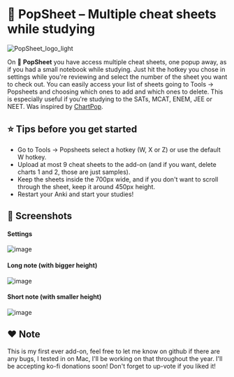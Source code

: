 # 📝 PopSheet – Multiple cheat sheets while studying 

![PopSheet_logo_light](https://github.com/user-attachments/assets/90f7dfe8-09c8-4798-99fe-157b536fe306)

On 📝 **PopSheet** you have access multiple cheat sheets, one popup away, as if you had a small notebook while studying. Just hit the hotkey you chose in settings while you're reviewing and select the number of the sheet you want to check out. You can easily access your list of sheets going to Tools -> Popsheets and choosing which ones to add and which ones to delete. This is especially useful if you're studying to the SATs, MCAT, ENEM, JEE or NEET. Was inspired by [ChartPop](https://ankiweb.net/shared/info/317566972).

## ⭐️ Tips before you get started
- Go to Tools -> Popsheets select a hotkey (W, X or Z) or use the default W hotkey.
- Upload at most 9 cheat sheets to the add-on (and if you want, delete charts 1 and 2, those are just samples).
- Keep the sheets inside the 700px wide, and if you don't want to scroll through the sheet, keep it around 450px height.
- Restart your Anki and start your studies!

## 📸 Screenshots
#### Settings

![image](https://github.com/user-attachments/assets/4e04bfa2-472a-4323-907c-bfb4d43aefc0)

#### Long note (with bigger height)

![image](https://github.com/user-attachments/assets/8544baa4-ffe3-4429-96c2-d991e0ead961)

#### Short note (with smaller height)
![image](https://github.com/user-attachments/assets/70005456-dbae-4900-b7c9-ebd3ac54c040)


## ❤️ Note 
This is my first ever add-on, feel free to let me know on github if there are any bugs, I tested in on Mac, I'll be working on that throughout the year. I'll be accepting ko-fi donations soon! Don't forget to up-vote if you liked it!
